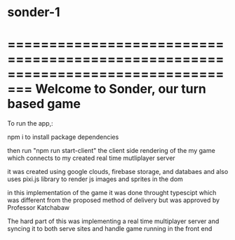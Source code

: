 # sonder-1
=================================================================================
Welcome to Sonder, our turn based game
=================================================================================
To run the app,:

npm i to install package dependencies

then run "npm run start-client" the client side rendering of the my game which connects to my created real time mutliplayer server

it was created using google clouds, firebase storage, and databaes
and also uses pixi.js library to render js images and sprites in the dom

in this implementation of the game it was done throught typescipt which was different from the proposed method of delivery but was approved by Professor Katchabaw

The hard part of this was implementing a real time multiplayer server and syncing it to both serve sites and handle game running in the front end
